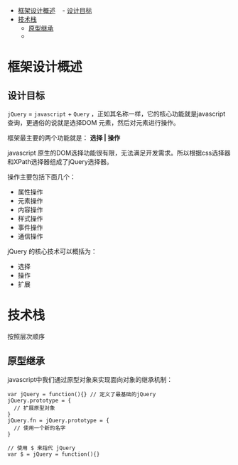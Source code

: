- [框架设计概述](#框架设计概述)
    - [设计目标](#设计目标)     
- [技术栈](#技术栈)
    - [原型继承](#原型继承)
    - [](#返回实例)

# 框架设计概述
## 设计目标

`jQuery` = `javascript` + `Query` ，正如其名称一样，它的核心功能就是javascript 查询，更通俗的说就是选择DOM 元素，然后对元素进行操作。

框架最主要的两个功能就是： **选择 | 操作**


javascript 原生的DOM选择功能很有限，无法满足开发需求。所以根据css选择器和XPath选择器组成了jQuery选择器。

操作主要包括下面几个：
- 属性操作
- 元素操作
- 内容操作
- 样式操作
- 事件操作
- 通信操作

jQuery 的核心技术可以概括为：
- 选择
- 操作
- 扩展

# 技术栈

按照层次顺序

## 原型继承

javascript中我们通过原型对象来实现面向对象的继承机制：
```
var jQuery = function(){} // 定义了最基础的jQuery
jQuery.prototype = {
  // 扩展原型对象
}
jQuery.fn = jQuery.prototype = {
  // 使用一个新的名字
}

// 使用 $ 来指代 jQuery
var $ = jQuery = function(){}

```

##
